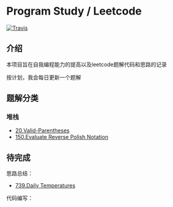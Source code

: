 # Program Study / Leetcode
[![Travis](https://img.shields.io/badge/language-C++-green.svg)]() 

## 介绍
本项目旨在自我编程能力的提高以及leetcode题解代码和思路的记录

按计划，我会每日更新一个题解

## 题解分类
### 堆栈
- [20.Valid-Parentheses](./ProblemsSolved/20.Valid-Parentheses.md)
- [150.Evaluate Reverse Polish Notation](./ProblemsSolved/150.Evaluate-Reverse-Polish-Notation.md)


## 待完成
思路总结：
- [739.Daily Temperatures](./ProblemsSolved/739.Daily-Temperatures.md)

代码编写：



